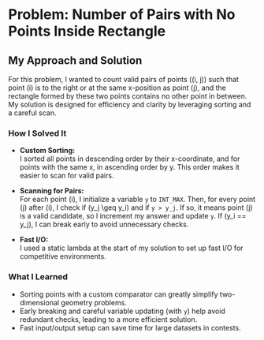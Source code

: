 # Problem: Number of Pairs with No Points Inside Rectangle

## My Approach and Solution

For this problem, I wanted to count valid pairs of points \((i, j)\) such that point \(i\) is to the right or at the same x-position as point \(j\), and the rectangle formed by these two points contains no other point in between. My solution is designed for efficiency and clarity by leveraging sorting and a careful scan.

### How I Solved It

- **Custom Sorting:**  
  I sorted all points in descending order by their x-coordinate, and for points with the same x, in ascending order by y. This order makes it easier to scan for valid pairs.

- **Scanning for Pairs:**  
  For each point \(i\), I initialize a variable `y` to `INT_MAX`. Then, for every point \(j\) after \(i\), I check if \(y_j \geq y_i\) and if `y > y_j`. If so, it means point \(j\) is a valid candidate, so I increment my answer and update `y`. If \(y_i == y_j\), I can break early to avoid unnecessary checks.

- **Fast I/O:**  
  I used a static lambda at the start of my solution to set up fast I/O for competitive environments.

### What I Learned

- Sorting points with a custom comparator can greatly simplify two-dimensional geometry problems.
- Early breaking and careful variable updating (with `y`) help avoid redundant checks, leading to a more efficient solution.
- Fast input/output setup can save time for large datasets in contests.



